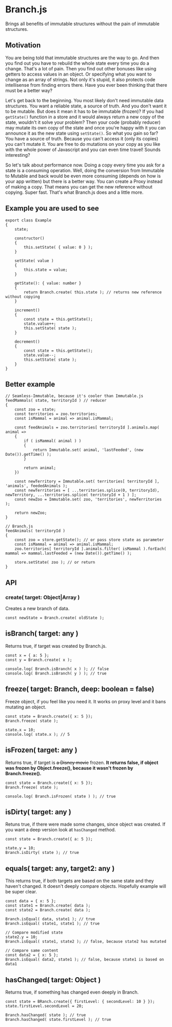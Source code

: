 # Branch.js

Brings all benefits of immutable structures without the pain of immutable structures.

## Motivation 

You are being told that immutable structures are the way to go. And then you find out you have to rebuild the whole state every time you do a change. That's a lot of pain. Then you find out other bonuses like using getters to access values in an object. Or specifying what you want to change as an array of strings. Not only it's stupid, it also protects code intellisense from finding errors there. Have you ever been thinking that there must be a better way?

Let's get back to the beginning. You most likely don't need immutable data structures. You want a reliable state, a source of truth. And you don't want it to be mutable. But does it mean it has to be immutable (frozen)? If you had `getState()` function in a store and it would always return a new copy of the state, wouldn't it solve your problem? Then your code (probably reducer) may mutate its own copy of the state and once you're happy with it you can announce it as the new state using `setState()`. So what you gain so far? You have a source of truth. Because you can't access it (only its copies) you can't mutate it. You are free to do mutations on your copy as you like with the whole power of Javascript and you can even time travel! Sounds interesting?

So let's talk about performance now. Doing a copy every time you ask for a state is a consuming operation. Well, doing the conversion from Immutable to Mutable and back would be even more consuming (depends on how is your app written) but there is a better way. You can create a Proxy instead of making a copy. That means you can get the new reference without copying. Super fast. That's what Branch.js does and a little more.

## Example you are used to see

```
export class Example
{
	state;

	constructor()
	{
		this.setState( { value: 0 } );
	}

	setState( value )
	{
		this.state = value;
	}

	getState(): { value: number }
	{
		return Branch.create( this.state ); // returns new reference without copying
	}

	increment()
	{
		const state = this.getState();
		state.value++;
		this.setState( state );
	}

	decrement()
	{
		const state = this.getState();
		state.value--;
		this.setState( state );
	}
}
```

## Better example

```
// Seamless-Immutable, because it's cooler than Immutable.js
feedMammals( state, territoryId ) // reducer
{
    const zoo = state;
    const territories = zoo.territories;
    const isMammal = animal => animal.isMammal;

    const feedAnimals = zoo.territories[ territoryId ].animals.map( animal =>
    {
        if ( isMammal( animal ) )
        {
            return Immutable.set( animal, 'lastFeeded', (new Date()).getTime() );
        }

        return animal;
    })

    const newTerritory = Immutable.set( territories[ territoryId ], 'animals', feededAnimals );
    const newTerritories = [ ...territories.splice(0, territoryId), newTerritory, ...territories.splice( territoryId + 1 ) ];
    const newZoo = Immutable.set( zoo, 'territories', newTerritories );

    return newZoo;
}

// Branch.js
feedAnimals( territoryId )
{
    const zoo = store.getState(); // or pass store state as parameter
    const isMammal = animal => animal.isMammal;
    zoo.territories[ territoryId ].animals.filter( isMammal ).forEach( mammal => mammal.lastFeeded = (new Date()).getTime() );
    
    store.setState( zoo ); // or return
}
```

## API

### create( target: Object|Array )

Creates a new branch of data.

```
const newState = Branch.create( oldState );
```


## isBranch( target: any )

Returns true, if target was created by Branch.js.

```
const x = { a: 5 };
const y = Branch.create( x );

console.log( Branch.isBranch( x ) ); // false
console.log( Branch.isBranch( y ) ); // true
```

## freeze( target: Branch, deep: boolean = false)

Freeze object, if you feel like you need it. It works on proxy level and it bans mutating an object.

```
const state = Branch.create({ x: 5 });
Branch.freeze( state );

state.x = 10;
console.log( state.x ); // 5
```

## isFrozen( target: any )

Returns true, if target is ~~a Disney movie~~ frozen. **It returns false, if object was frozen by Object.freeze(), because it wasn't frozen by Branch.freeze().**

```
const state = Branch.create({ x: 5 });
Branch.freeze( state );

console.log( Branch.isFrozen( state ) ); // true
```

## isDirty( target: any )

Retuns true, if there were made some changes, since object was created. If you want a deep version look at `hasChanged` method.

```
const state = Branch.create({ a: 5 });

state.y = 10;
Branch.isDirty( state ); // true
```

## equals( target: any, target2: any )

This returns true, if both targets are based on the same state and they haven't changed. It doesn't deeply compare objects. Hopefully example will be super clear.

```
const data = { x: 5 };
const state1 = Branch.create( data );
const state2 = Branch.create( data );

Branch.isEqual( data, state1 ); // true
Branch.isEqual( state1, state1 ); // true

// Compare modified state
state2.y = 10;
Branch.isEqual( state1, state2 ); // false, because state2 has mutated

// Compare same content
const data2 = { x: 5 };
Branch.isEqual( data2, state1 ); // false, because state1 is based on data1
```

## hasChanged( target: Object )

Returns true, if something has changed even deeply in Branch.

```
const state = BRanch.create({ firstLevel: { secondLevel: 10 } });
state.firstLevel.secondLevel = 20;

Branch.hasChanged( state ); // true
Branch.hasChanged( state.firstLevel ); // true
```